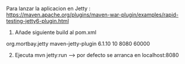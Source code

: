 Para lanzar la aplicacion en Jetty :   https://maven.apache.org/plugins/maven-war-plugin/examples/rapid-testing-jetty6-plugin.html

1) Añade siguiente build al pom.xml

  <build>
    <plugins>
      <plugin>
        <groupId>org.mortbay.jetty</groupId>
        <artifactId>maven-jetty-plugin</artifactId>
        <version>6.1.10</version>
        <configuration>
          <scanIntervalSeconds>10</scanIntervalSeconds>
          <connectors>
            <connector implementation="org.mortbay.jetty.nio.SelectChannelConnector">
              <port>8080</port>
              <maxIdleTime>60000</maxIdleTime>
            </connector>
          </connectors>
        </configuration>
      </plugin>
    </plugins>
  </build>
  
  
2) Ejecuta mvn  jetty:run    --> por defecto se arranca en localhost:8080